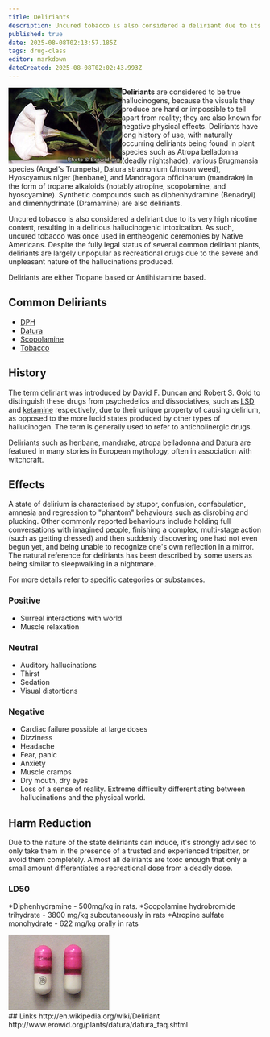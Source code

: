 ```yaml
---
title: Deliriants
description: Uncured tobacco is also considered a deliriant due to its very high nicotine content, resulting in a delirious hallucinogenic intoxication.
published: true
date: 2025-08-08T02:13:57.185Z
tags: drug-class
editor: markdown
dateCreated: 2025-08-08T02:02:43.993Z
---
```


<img src="/assets/datura_flower.jpg" align="left">

**Deliriants** are considered to be true hallucinogens, because the visuals they produce are hard or impossible to tell apart from reality; they are also known for negative physical effects. Deliriants have long history of use, with naturally occurring deliriants being found in plant species such as Atropa belladonna (deadly nightshade), various Brugmansia species (Angel's Trumpets), Datura stramonium (Jimson weed), Hyoscyamus niger (henbane), and Mandragora officinarum (mandrake) in the form of tropane alkaloids (notably atropine, scopolamine, and hyoscyamine). Synthetic compounds such as diphenhydramine (Benadryl) and dimenhydrinate (Dramamine) are also deliriants. 

Uncured tobacco is also considered a deliriant due to its very high nicotine content, resulting in a delirious hallucinogenic intoxication. As such, uncured tobacco was once used in entheogenic ceremonies by Native Americans. Despite the fully legal status of several common deliriant plants, deliriants are largely unpopular as recreational drugs due to the severe and unpleasant nature of the hallucinations produced.

Deliriants are either Tropane based or Antihistamine based.

## Common Deliriants
* [DPH](/en/diphenhydramine)
* [Datura](/en/datura)
* [Scopolamine](/en/scopolamine)
* [Tobacco](/en/tobacco)

## History
The term deliriant was introduced by David F. Duncan and Robert S. Gold to distinguish these drugs from psychedelics and dissociatives, such as [LSD](/en/lsd) and [ketamine](/en/ketamine) respectively, due to their unique property of causing delirium, as opposed to the more lucid states produced by other types of hallucinogen. The term is generally used to refer to anticholinergic drugs. 

Deliriants such as henbane, mandrake, atropa belladonna and [Datura](/en/datura) are featured in many stories in European mythology, often in association with witchcraft.

## Effects
A state of delirium is characterised by stupor, confusion, confabulation, amnesia and regression to "phantom" behaviours such as disrobing and plucking. Other commonly reported behaviours include holding full conversations with imagined people, finishing a complex, multi-stage action (such as getting dressed) and then suddenly discovering one had not even begun yet, and being unable to recognize one's own reflection in a mirror. The natural reference for deliriants has been described by some users as being similar to sleepwalking in a nightmare.

For more details refer to specific categories or substances.

### Positive
* Surreal interactions with world
* Muscle relaxation

### Neutral
* Auditory hallucinations
* Thirst
* Sedation
* Visual distortions

### Negative
* Cardiac failure possible at large doses
* Dizziness
* Headache
* Fear, panic
* Anxiety
* Muscle cramps
* Dry mouth, dry eyes
* Loss of a sense of reality. Extreme difficulty differentiating between hallucinations and the physical world.

## Harm Reduction
Due to the nature of the state deliriants can induce, it's strongly advised to only take them in the presence of a trusted and experienced tripsitter, or avoid them completely. Almost all deliriants are toxic enough that only a small amount differentiates a recreational dose from a deadly dose.

### LD50
*Diphenhydramine - 500mg/kg in rats. 
*Scopolamine hydrobromide trihydrate - 3800 mg/kg subcutaneously in rats
*Atropine sulfate monohydrate - 622 mg/kg orally in rats

<img src="/assets/benadryl_capsules.jpg" width="200" align="right" style="float: left;">
<br><br><br><br><br><br><br><br><br>
## Links
http://en.wikipedia.org/wiki/Deliriant
http://www.erowid.org/plants/datura/datura_faq.shtml